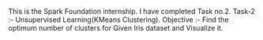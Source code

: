 This is the Spark Foundation internship.
I have completed Task no.2.
Task-2 :- Unsupervised Learning(KMeans Clustering).
Objective :- Find the optimum number of clusters for Given Iris dataset and Visualize it.
